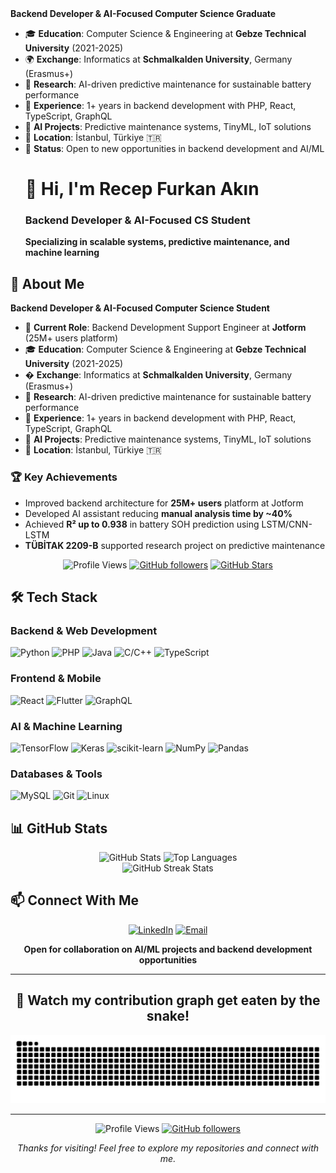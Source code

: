 <div a## 🚀 About Me

**Backend Developer & AI-Focused Computer Science Graduate**

- 🎓 **Education**: Computer Science & Engineering at **Gebze Technical University** (2021-2025)
- 🌍 **Exchange**: Informatics at **Schmalkalden University**, Germany (Erasmus+)
- 🔬 **Research**: AI-driven predictive maintenance for sustainable battery performance
- 💼 **Experience**: 1+ years in backend development with PHP, React, TypeScript, GraphQL
- 🤖 **AI Projects**: Predictive maintenance systems, TinyML, IoT solutions
- 📍 **Location**: İstanbul, Türkiye 🇹🇷
- 🎯 **Status**: Open to new opportunities in backend development and AI/ML<h1>👋 Hi, I'm Recep Furkan Akın</h1>
  <h3>Backend Developer & AI-Focused CS Student</h3>
  <p><strong>Specializing in scalable systems, predictive maintenance, and machine learning</strong></p>
</div>

## 🚀 About Me

**Backend Developer & AI-Focused Computer Science Student**

- 🏢 **Current Role**: Backend Development Support Engineer at **Jotform** (25M+ users platform)
- 🎓 **Education**: Computer Science & Engineering at **Gebze Technical University** (2021-2025)
- � **Exchange**: Informatics at **Schmalkalden University**, Germany (Erasmus+)
- 🔬 **Research**: AI-driven predictive maintenance for sustainable battery performance
- 💼 **Experience**: 1+ years in backend development with PHP, React, TypeScript, GraphQL
- 🤖 **AI Projects**: Predictive maintenance systems, TinyML, IoT solutions
- 📍 **Location**: İstanbul, Türkiye 🇹🇷

### 🏆 Key Achievements
- Improved backend architecture for **25M+ users** platform at Jotform
- Developed AI assistant reducing **manual analysis time by ~40%**
- Achieved **R² up to 0.938** in battery SOH prediction using LSTM/CNN-LSTM
- **TÜBİTAK 2209-B** supported research project on predictive maintenance

<div align="center">
  
  ![Profile Views](https://komarev.com/ghpvc/?username=rfurkan37&label=Profile%20views&color=0e75b6&style=flat)
  [![GitHub followers](https://img.shields.io/github/followers/rfurkan37?label=Followers&style=social)](https://github.com/rfurkan37/?tab=follow)
  [![GitHub Stars](https://img.shields.io/github/stars/rfurkan37?label=Stars&style=social)](https://github.com/rfurkan37)
  
</div>

## 🛠️ Tech Stack

### Backend & Web Development
![Python](https://img.shields.io/badge/Python-3776AB?style=for-the-badge&logo=python&logoColor=white)
![PHP](https://img.shields.io/badge/PHP-777BB4?style=for-the-badge&logo=php&logoColor=white)
![Java](https://img.shields.io/badge/Java-ED8B00?style=for-the-badge&logo=openjdk&logoColor=white)
![C/C++](https://img.shields.io/badge/C/C++-00599C?style=for-the-badge&logo=c&logoColor=white)
![TypeScript](https://img.shields.io/badge/TypeScript-007ACC?style=for-the-badge&logo=typescript&logoColor=white)

### Frontend & Mobile
![React](https://img.shields.io/badge/React-20232A?style=for-the-badge&logo=react&logoColor=61DAFB)
![Flutter](https://img.shields.io/badge/Flutter-02569B?style=for-the-badge&logo=flutter&logoColor=white)
![GraphQL](https://img.shields.io/badge/GraphQL-E10098?style=for-the-badge&logo=graphql&logoColor=white)

### AI & Machine Learning
![TensorFlow](https://img.shields.io/badge/TensorFlow-FF6F00?style=for-the-badge&logo=tensorflow&logoColor=white)
![Keras](https://img.shields.io/badge/Keras-D00000?style=for-the-badge&logo=keras&logoColor=white)
![scikit-learn](https://img.shields.io/badge/scikit--learn-F7931E?style=for-the-badge&logo=scikit-learn&logoColor=white)
![NumPy](https://img.shields.io/badge/NumPy-013243?style=for-the-badge&logo=numpy&logoColor=white)
![Pandas](https://img.shields.io/badge/Pandas-150458?style=for-the-badge&logo=pandas&logoColor=white)

### Databases & Tools
![MySQL](https://img.shields.io/badge/MySQL-00000F?style=for-the-badge&logo=mysql&logoColor=white)
![Git](https://img.shields.io/badge/Git-F05032?style=for-the-badge&logo=git&logoColor=white)
![Linux](https://img.shields.io/badge/Linux-FCC624?style=for-the-badge&logo=linux&logoColor=black)

## 📊 GitHub Stats

<div align="center">
  <img src="https://github-readme-stats.vercel.app/api?username=rfurkan37&theme=github_dark&show_icons=true&hide_border=true&count_private=true" alt="GitHub Stats" height="180">
  <img src="https://github-readme-stats.vercel.app/api/top-langs/?username=rfurkan37&theme=github_dark&show_icons=true&hide_border=true&layout=compact" alt="Top Languages" height="180">
</div>

<div align="center">
  <img src="https://github-readme-streak-stats.herokuapp.com/?user=rfurkan37&theme=github-dark-blue&hide_border=true" alt="GitHub Streak Stats" width="500">
</div>

## 📫 Connect With Me

<div align="center">

[![LinkedIn](https://img.shields.io/badge/LinkedIn-0077B5?style=for-the-badge&logo=linkedin&logoColor=white)](https://linkedin.com/in/recepfurkanakin)
[![Email](https://img.shields.io/badge/Email-D14836?style=for-the-badge&logo=gmail&logoColor=white)](mailto:rfurkan37@gmail.com)

**Open for collaboration on AI/ML projects and backend development opportunities**

</div>

---

<div align="center">
  
## 🐍 Watch my contribution graph get eaten by the snake!

<picture>
  <source media="(prefers-color-scheme: dark)" srcset="https://raw.githubusercontent.com/rfurkan37/rfurkan37/output/github-contribution-grid-snake-dark.svg">
  <source media="(prefers-color-scheme: light)" srcset="https://raw.githubusercontent.com/rfurkan37/rfurkan37/output/github-contribution-grid-snake.svg">
  <img alt="github contribution grid snake animation" src="https://raw.githubusercontent.com/rfurkan37/rfurkan37/output/github-contribution-grid-snake.svg">
</picture>

---

<div align="center">
  
![Profile Views](https://komarev.com/ghpvc/?username=rfurkan37&label=Profile%20views&color=0e75b6&style=flat)
[![GitHub followers](https://img.shields.io/github/followers/rfurkan37?label=Followers&style=social)](https://github.com/rfurkan37/?tab=follow)

*Thanks for visiting! Feel free to explore my repositories and connect with me.*

</div>
